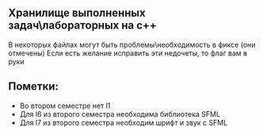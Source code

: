 ## Хранилище выполненных задач\лабораторных на с++  
В некоторых файлах могут быть проблемы\необходимость в фиксе (они отмечены)
Если есть желание исправить эти недочеты, то флаг вам в руки

## Пометки: 
- Во втором семестре нет l1
- Для l6 из второго семестра необходима библиотека SFML
- Для l7 из второго семестра необходим шрифт и звук с SFML
